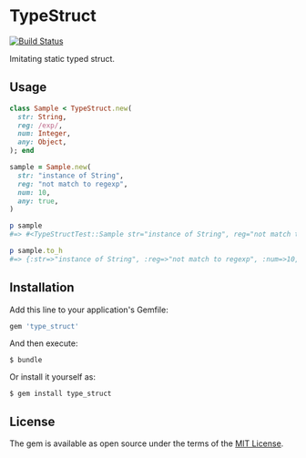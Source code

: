 # TypeStruct

[![Build Status](https://travis-ci.org/ksss/type_struct.svg)](https://travis-ci.org/ksss/type_struct)

Imitating static typed struct.

## Usage

```ruby
class Sample < TypeStruct.new(
  str: String,
  reg: /exp/,
  num: Integer,
  any: Object,
); end

sample = Sample.new(
  str: "instance of String",
  reg: "not match to regexp",
  num: 10,
  any: true,
)

p sample
#=> #<TypeStructTest::Sample str="instance of String", reg="not match to regexp", num=10, any=true>

p sample.to_h
#=> {:str=>"instance of String", :reg=>"not match to regexp", :num=>10, :any=>true}
```

## Installation

Add this line to your application's Gemfile:

```ruby
gem 'type_struct'
```

And then execute:

    $ bundle

Or install it yourself as:

    $ gem install type_struct

## License

The gem is available as open source under the terms of the [MIT License](http://opensource.org/licenses/MIT).
